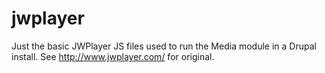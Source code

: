 jwplayer
========

Just the basic JWPlayer JS files used to run the Media module in a Drupal install. See http://www.jwplayer.com/ for original.
